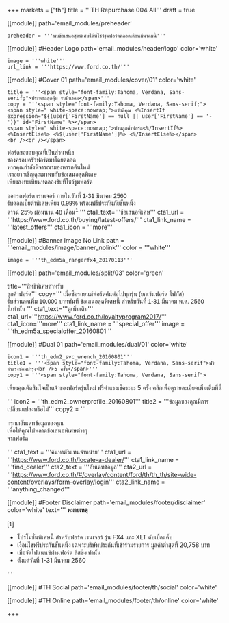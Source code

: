 +++
markets = ["th"]
title = '''TH Repurchase 004 All'''
draft = true

[[module]]
path='email_modules/preheader'

	preheader = '''พบข้อเสนอสุดพิเศษได้ที่โชว์รูมฟอร์ดตลอดเดือนมีนาคมนี้'''

[[module]] #Header Logo
path='email_modules/header/logo'
color='white'

	image = '''white'''
	url_link = '''https://www.ford.co.th/'''

[[module]] #Cover 01
path='email_modules/cover/01'
color='white'

	title = '''<span style="font-family:Tahoma, Verdana, Sans-serif;">ประหยัดสุดคุ้ม รับมีนาคม</span>'''
	copy = '''<span style="font-family:Tahoma, Verdana, Sans-serif;">
	<span style=" white-space:nowrap;">สวัสดีคุณ <%InsertIf expression="${(user['FirstName'] == null || user['FirstName'] == '-')}" id="FirstName" %></span>
	<span style=" white-space:nowrap;">ท่านลูกค้าฟอร์ด<%/InsertIf%> <%InsertElse%> <%${user['FirstName']}%> <%/InsertElse%></span>
	<br /><br /></span>

<span style="font-family:Tahoma, Verdana, Sans-serif;">
 <span style="white-space:nowrap;">ฟอร์ดขอขอบคุณที่เป็นส่วนหนึ่ง</span><br>
 <span style="white-space:nowrap;">ของครอบครัวฟอร์ดมาโดยตลอด</span> <br>
		<span style="white-space:nowrap;">หากคุณกำลังพิจารณามองหารถคันใหม่</span> <br>
		<span style="white-space:nowrap;">เราอยากเชิญคุณมาพบกับข้อเสนอสุดพิเศษ</span><br>
		<span style="white-space:nowrap;">เพียงลงทะเบียนทดลองขับที่โชว์รูมฟอร์ด</span><br><br>
		<span style="white-space:nowrap;">ออกรถฟอร์ด เรนเจอร์</span>
		<span style="white-space:nowrap;">ภายในวันที่ 1-31 มีนาคม 2560</span><br> 
		<span style="white-space:nowrap;">รับดอกเบี้ยต่ำพิเศษเพียง 0.99%</span>
		<span style="white-space:nowrap;">พร้อมฟรีประกันภัยชั้นหนึ่ง</span><br>
		<span style="white-space:nowrap;">ดาวน์ 25% ผ่อนนาน 48 เดือน<sup>1</sup></span> 
</span>'''
	cta1_text='''<span style="font-family:Tahoma, Verdana, Sans-serif">ข้อเสนอพิเศษ</span>'''
	cta1_url = '''https://www.ford.co.th/buying/latest-offers/'''
	cta1_link_name = '''latest_offers'''
	cta1_icon = '''more'''

[[module]] #Banner Image No Link
path = '''email_modules/image/banner_nolink'''
color = '''white'''

	image = '''th_edm5a_rangerfx4_20170113'''

[[module]]
path='email_modules/split/03'
color='green'

title='''<span style="font-family:Tahoma, Verdana, Sans-serif">สิทธิพิเศษสำหรับ<br />ลูกค้าฟอร์ด</span>'''
copy='''<span style="font-family:Tahoma, Verdana, Sans-serif;">
	<span style="white-space:nowrap;">เมื่อซื้อรถยนต์ฟอร์ดคันต่อไปทุกรุ่น</span> 
	<span style="white-space:nowrap;">(ยกเว้นฟอร์ด โฟกัส)</span> 
	<span style="white-space:nowrap;">รับส่วนลดเพิ่ม 10,000 บาททันที</span> 
	<span style="white-space:nowrap;">ข้อเสนอสุดพิเศษนี้</span> 
	<span style="white-space:nowrap;">สำหรับวันที่ 1-31 มีนาคม พ.ศ. 2560</span> 
	<span style="white-space:nowrap;">นี้เท่านั้น</span> 
</span>'''
cta1_text='''<span style="font-family:Tahoma, Verdana, Sans-serif">ดูเพิ่มเติม</span>'''
cta1_url='''https://www.ford.co.th/loyaltyprogram2017/'''
cta1_icon='''more'''
cta1_link_name = '''special_offer'''
image = '''th_edm5a_specialoffer_20160801'''

[[module]] #Dual 01
path='email_modules/dual/01'
color='white'

	icon1 = '''th_edm2_svc_wrench_20160801'''
	title1 = '''<span style="font-family:Tahoma, Verdana, Sans-serif">ฟรีค่าแรงซ่อมบำรุง<br />5 ครั้ง</span>'''
	copy1 = '''<span style="font-family:Tahoma, Verdana, Sans-serif">

<span style=" white-space:nowrap;">เพียงคุณตัดสินใจเป็นเจ้าของฟอร์ดรุ่นใหม่</span> 
<span style=" white-space:nowrap;">ฟรีค่าแรงเช็คระยะ 5 ครั้ง</span> 
<span style=" white-space:nowrap;">คลิกเพื่อดูรายละเอียดเพิ่มเติมที่นี่</span>

</span>'''
	icon2 = '''th_edm2_ownerprofile_20160801'''
	title2 = '''<span style="font-family:Tahoma, Verdana, Sans-serif">ข้อมูลของคุณมีการ<br />เปลี่ยนแปลงหรือไม่</span>'''
	copy2 = '''<span style="font-family:Tahoma, Verdana, Sans-serif">

กรุณาอัพเดทข้อมูลของคุณ <br />
<span style=" white-space:nowrap;">เพื่อให้คุณ</span><span style=" white-space:nowrap;">ไม่พลาด</span><span style=" white-space:nowrap;">ข้อเสนอ</span><span style=" white-space:nowrap;">พิเศษ</span>ต่างๆ <br />
<span style=" white-space:nowrap;">จากฟอร์ด</span>

</span>'''
	cta1_text = '''<span style="font-family:Tahoma, Verdana, Sans-serif">ค้นหาตัวแทนจำหน่าย</span>'''
	cta1_url = '''https://www.ford.co.th/locate-a-dealer/'''
	cta1_link_name = '''find_dealer'''
	cta2_text = '''<span style="font-family:Tahoma, Verdana, Sans-serif">อัพเดทข้อมูล</span>'''
	cta2_url = '''https://www.ford.co.th/#/overlay/content/ford/th/th_th/site-wide-content/overlays/form-overlay/login'''
	cta2_link_name = '''anything_changed'''

[[module]] #Footer Disclaimer
path='email_modules/footer/disclaimer'
color='white'
text='''<span style="font-family:Tahoma, Verdana, Sans-serif">
<span style="font-weight:bold">หมายเหตุ</span><br /><br />[1]<br />
<ul>
<li>โปรโมชั่นพิเศษนี้ สำหรับฟอร์ด เรนเจอร์ รุ่น FX4 และ XLT ดับเบิ้ลแค็บ</li>
<li>เงื่อนไขฟรีประกันชั้นหนึ่ง เฉพาะบริษัทประกันที่เข้าร่วมรายการ มูลค่าต่ำสุดที่ 20,758 บาท</li>
<li>เมื่อจัดไฟแนนซ์ผ่านฟอร์ด ลีสซิ่งเท่านั้น</li><li>ตั้งแต่วันที่ 1-31 มีนาคม 2560</li>
</ul>
</span>'''

[[module]] #TH Social
path='email_modules/footer/th/social'
color='white'

[[module]] #TH Online
path='email_modules/footer/th/online'
color='white'

+++